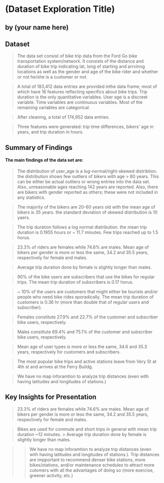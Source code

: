# (Dataset Exploration Title)
## by (your name here)


## Dataset

> The data set consist of bike trip data from the Ford Go bike transportation system/network. It consists of the distance and duration of bike trip indicating lat, long of starting and arrvinng locations as well as the gender and age of the bike rider and whether or not he/she is a customer or not.

> A total of 183,412 data entries are provided inthe data frame; most of which have 16 features reflecting specifics about bike trips. Trip duration is the only quantitative variables. User age is a discreet variable. Time variables are continuous variables. Most of the remaining variables are categorical. 

> After cleaning, a total of 174,952 data entries. 

> Three features were generated: trip time differences, bikers' age in years, and trip duration in hours. 


## Summary of Findings

#### The main findings of the data set are:
> The distribution of user_age is a log-normal/right-skewed distribtion. the distribution shows few outliers of bikers with age > 80 years. This can be either be actual outliers or wrong entries into the data set.  Also, unreasonable ages reaching 142 years are reported. Also, there are bikers with gender reported as others; these were not included in any statistics. 

> The majority of the bikers are 20-60 years old with the mean age of bikers is 35 years. the standard deviation of skewed distribution is 10 yaers. 

> The trip duration follows a log normal distribution. the mean trip duration is 0.1955 hours or ~ 11.7 minutes. Few trips reached up to 1.5 horus. 
  
> 23.3% of riders are females while 74.6% are males. Mean age of bikers per gender is more or less the same, 34.2 and 35.5 years, respectively for female and males.  

> Average trip duration done by female is slightly longer than males. 

> 90% of the bike users are subscribers that use the bikes for regular trips. The mean trip duration of subscribers is 0.17 horus. 

> ~ 10% of the users are customers that might either be tourists and/or people who need bike rides sporadically. The mean trip duration of customers is 0.36 hr (more than double that of regular users and subscriber).

> Females constitute 27.9% and 22.7% of the customer and subscriber bike users, respectively. 

> Males constitute 69.4% and 75.1% of the customer and subscriber bike users, respectively. 

> Mean age of user types is more or less the same, 34.6 and 35.3 years, respectively for customers and subscribers.

> The most popular bike trips and active stations leave from Very St at 4th st and arrives at the Ferry Buildg. 

> We have no map inforamtion to analyze trip distances (even with having latitudes and longitudes of stations.)


## Key Insights for Presentation

> 23.3% of riders are females while 74.6% are males. Mean age of bikers per gender is more or less the same, 34.2 and 35.5 years, respectively for female and males.  

> Bikes are used for commute and short trips in general with mean trip duration ~12 minutes. > Average trip duration done by female is slightly longer than males. 

> > We have no map inforamtion to analyze trip distances (even with having latitudes and longitudes of stations.). Trip distances are impportant to recommend denser bike stations, more bikes/stations, and/or maintenance schedules to attract more cutomers with all the advantages of doing so (more exercise, greener activity, etc.)